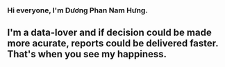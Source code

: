 ### Hi everyone, I'm Dương Phan Nam Hưng. 

## I'm a data-lover and if decision could be made more acurate, reports could be delivered faster. That's when you see my happiness.
